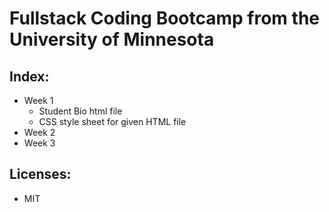 # Fullstack Coding Bootcamp from the University of Minnesota

## Index:
- Week 1
  - Student Bio html file
  - CSS style sheet for given HTML file
- Week 2
- Week 3








## Licenses:
  * MIT
